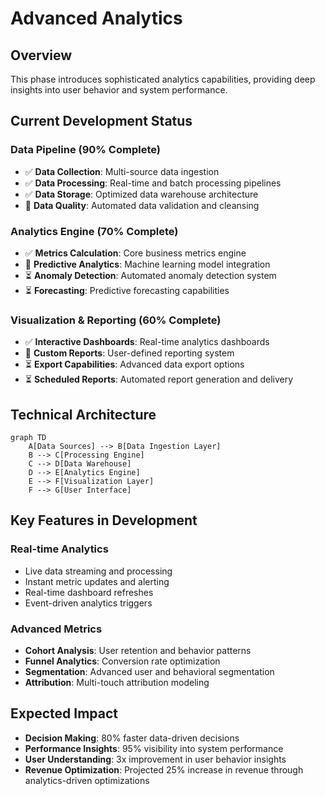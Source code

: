 # Advanced Analytics

## Overview
This phase introduces sophisticated analytics capabilities, providing deep insights into user behavior and system performance.

## Current Development Status

### Data Pipeline (90% Complete)
- ✅ **Data Collection**: Multi-source data ingestion
- ✅ **Data Processing**: Real-time and batch processing pipelines
- ✅ **Data Storage**: Optimized data warehouse architecture
- 🔄 **Data Quality**: Automated data validation and cleansing

### Analytics Engine (70% Complete)
- ✅ **Metrics Calculation**: Core business metrics engine
- 🔄 **Predictive Analytics**: Machine learning model integration
- ⏳ **Anomaly Detection**: Automated anomaly detection system
- ⏳ **Forecasting**: Predictive forecasting capabilities

### Visualization & Reporting (60% Complete)
- ✅ **Interactive Dashboards**: Real-time analytics dashboards
- 🔄 **Custom Reports**: User-defined reporting system
- ⏳ **Export Capabilities**: Advanced data export options
- ⏳ **Scheduled Reports**: Automated report generation and delivery

## Technical Architecture

```mermaid
graph TD
    A[Data Sources] --> B[Data Ingestion Layer]
    B --> C[Processing Engine]
    C --> D[Data Warehouse]
    D --> E[Analytics Engine]
    E --> F[Visualization Layer]
    F --> G[User Interface]
```

## Key Features in Development

### Real-time Analytics
- Live data streaming and processing
- Instant metric updates and alerting
- Real-time dashboard refreshes
- Event-driven analytics triggers

### Advanced Metrics
- **Cohort Analysis**: User retention and behavior patterns
- **Funnel Analytics**: Conversion rate optimization
- **Segmentation**: Advanced user and behavioral segmentation
- **Attribution**: Multi-touch attribution modeling

## Expected Impact
- **Decision Making**: 80% faster data-driven decisions
- **Performance Insights**: 95% visibility into system performance
- **User Understanding**: 3x improvement in user behavior insights
- **Revenue Optimization**: Projected 25% increase in revenue through analytics-driven optimizations